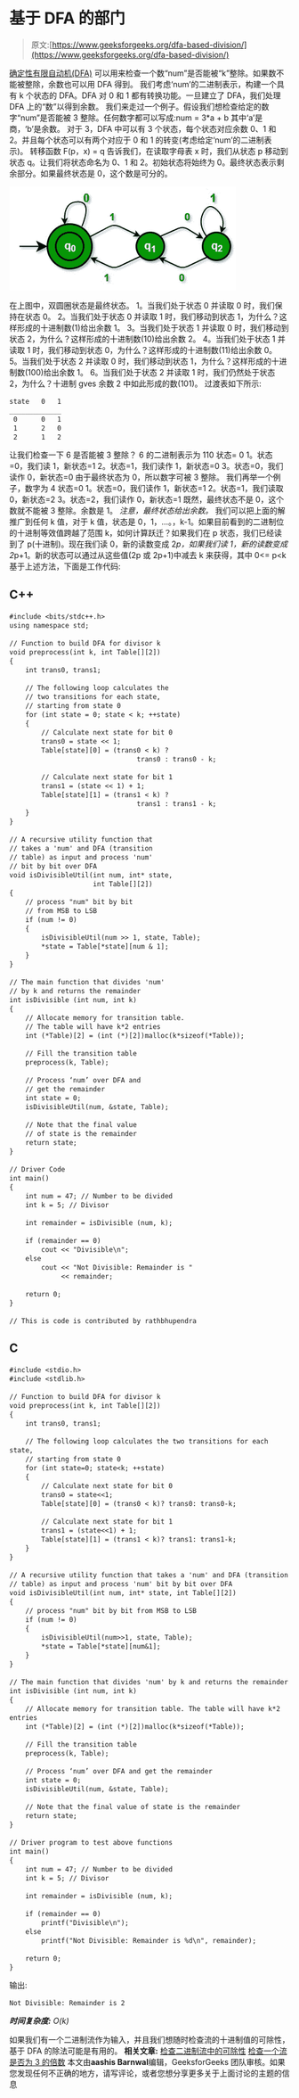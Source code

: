 # 基于 DFA 的部门

> 原文:[https://www.geeksforgeeks.org/dfa-based-division/](https://www.geeksforgeeks.org/dfa-based-division/)

[确定性有限自动机(DFA)](http://en.wikipedia.org/wiki/Deterministic_finite_automaton) 可以用来检查一个数“num”是否能被“k”整除。如果数不能被整除，余数也可以用 DFA 得到。
我们考虑‘num’的二进制表示，构建一个具有 k 个状态的 DFA。DFA 对 0 和 1 都有转换功能。一旦建立了 DFA，我们处理 DFA 上的“数”以得到余数。
我们来走过一个例子。假设我们想检查给定的数字“num”是否能被 3 整除。任何数字都可以写成:num = 3*a + b 其中‘a’是商，‘b’是余数。
对于 3，DFA 中可以有 3 个状态，每个状态对应余数 0、1 和 2。并且每个状态可以有两个对应于 0 和 1 的转变(考虑给定‘num’的二进制表示)。
转移函数 F(p，x) = q 告诉我们，在读取字母表 x 时，我们从状态 p 移动到状态 q。让我们将状态命名为 0、1 和 2。初始状态将始终为 0。最终状态表示剩余部分。如果最终状态是 0，这个数是可分的。

![](img/4c9d3ef7a12cedc5ac0c853e44f671e1.png)

在上图中，双圆圈状态是最终状态。
1。当我们处于状态 0 并读取 0 时，我们保持在状态 0。
2。当我们处于状态 0 并读取 1 时，我们移动到状态 1，为什么？这样形成的十进制数(1)给出余数 1。
3。当我们处于状态 1 并读取 0 时，我们移动到状态 2，为什么？这样形成的十进制数(10)给出余数 2。
4。当我们处于状态 1 并读取 1 时，我们移动到状态 0，为什么？这样形成的十进制数(11)给出余数 0。
5。当我们处于状态 2 并读取 0 时，我们移动到状态 1，为什么？这样形成的十进制数(100)给出余数 1。
6。当我们处于状态 2 并读取 1 时，我们仍然处于状态 2，为什么？十进制 gves 余数 2 中如此形成的数(101)。
过渡表如下所示:

```
state   0   1
_____________
 0      0   1
 1      2   0
 2      1   2
```

让我们检查一下 6 是否能被 3 整除？
6 的二进制表示为 110
状态= 0
1。状态=0，我们读 1，新状态=1
2。状态=1，我们读作 1，新状态=0
3。状态=0，我们读作 0，新状态=0
由于最终状态为 0，所以数字可被 3 整除。
我们再举一个例子，数字为 4
状态=0
1。状态=0，我们读作 1，新状态=1
2。状态=1，我们读取 0，新状态=2
3。状态=2，我们读作 0，新状态=1
既然，最终状态不是 0，这个数就不能被 3 整除。余数是 1。
*注意，最终状态给出余数。*
我们可以把上面的解推广到任何 k 值，对于 k 值，状态是 0，1，…。，k-1。如果目前看到的二进制位的十进制等效值跨越了范围 k，如何计算跃迁？如果我们在 p 状态，我们已经读到了 p(十进制)。现在我们读 0，新的读数变成 2*p，如果我们读 1，新的读数变成 2*p+1。新的状态可以通过从这些值(2p 或 2p+1)中减去 k 来获得，其中 0<= p<k
基于上述方法，下面是工作代码:

## C++

```
#include <bits/stdc++.h>
using namespace std;

// Function to build DFA for divisor k
void preprocess(int k, int Table[][2])
{
    int trans0, trans1;

    // The following loop calculates the
    // two transitions for each state,
    // starting from state 0
    for (int state = 0; state < k; ++state)
    {
        // Calculate next state for bit 0
        trans0 = state << 1;
        Table[state][0] = (trans0 < k) ?
                                trans0 : trans0 - k;

        // Calculate next state for bit 1
        trans1 = (state << 1) + 1;
        Table[state][1] = (trans1 < k) ?
                                trans1 : trans1 - k;
    }
}

// A recursive utility function that
// takes a 'num' and DFA (transition
// table) as input and process 'num'
// bit by bit over DFA
void isDivisibleUtil(int num, int* state,
                     int Table[][2])
{
    // process "num" bit by bit
    // from MSB to LSB
    if (num != 0)
    {
        isDivisibleUtil(num >> 1, state, Table);
        *state = Table[*state][num & 1];
    }
}

// The main function that divides 'num'
// by k and returns the remainder
int isDivisible (int num, int k)
{
    // Allocate memory for transition table.
    // The table will have k*2 entries
    int (*Table)[2] = (int (*)[2])malloc(k*sizeof(*Table));

    // Fill the transition table
    preprocess(k, Table);

    // Process ‘num’ over DFA and
    // get the remainder
    int state = 0;
    isDivisibleUtil(num, &state, Table);

    // Note that the final value
    // of state is the remainder
    return state;
}

// Driver Code
int main()
{
    int num = 47; // Number to be divided
    int k = 5; // Divisor

    int remainder = isDivisible (num, k);

    if (remainder == 0)
        cout << "Divisible\n";
    else
        cout << "Not Divisible: Remainder is "
             << remainder;

    return 0;
}

// This is code is contributed by rathbhupendra
```

## C

```
#include <stdio.h>
#include <stdlib.h>

// Function to build DFA for divisor k
void preprocess(int k, int Table[][2])
{
    int trans0, trans1;

    // The following loop calculates the two transitions for each state,
    // starting from state 0
    for (int state=0; state<k; ++state)
    {
        // Calculate next state for bit 0
        trans0 = state<<1;
        Table[state][0] = (trans0 < k)? trans0: trans0-k;

        // Calculate next state for bit 1
        trans1 = (state<<1) + 1;
        Table[state][1] = (trans1 < k)? trans1: trans1-k;
    }
}

// A recursive utility function that takes a 'num' and DFA (transition
// table) as input and process 'num' bit by bit over DFA
void isDivisibleUtil(int num, int* state, int Table[][2])
{
    // process "num" bit by bit from MSB to LSB
    if (num != 0)
    {
        isDivisibleUtil(num>>1, state, Table);
        *state = Table[*state][num&1];
    }
}

// The main function that divides 'num' by k and returns the remainder
int isDivisible (int num, int k)
{
    // Allocate memory for transition table. The table will have k*2 entries
    int (*Table)[2] = (int (*)[2])malloc(k*sizeof(*Table));

    // Fill the transition table
    preprocess(k, Table);

    // Process ‘num’ over DFA and get the remainder
    int state = 0;
    isDivisibleUtil(num, &state, Table);

    // Note that the final value of state is the remainder
    return state;
}

// Driver program to test above functions
int main()
{
    int num = 47; // Number to be divided
    int k = 5; // Divisor

    int remainder = isDivisible (num, k);

    if (remainder == 0)
        printf("Divisible\n");
    else
        printf("Not Divisible: Remainder is %d\n", remainder);

    return 0;
}
```

输出:

```
Not Divisible: Remainder is 2
```

***时间复杂度:** O(k)*

如果我们有一个二进制流作为输入，并且我们想随时检查流的十进制值的可除性，基于 DFA 的除法可能是有用的。
**相关文章:**
[检查二进制流中的可除性](https://www.geeksforgeeks.org/check-divisibility-binary-stream/)
[检查一个流是否为 3 的倍数](https://www.geeksforgeeks.org/write-an-efficient-method-to-check-if-a-number-is-multiple-of-3/)
本文由**aashis Barnwal**编辑，GeeksforGeeks 团队审核。如果您发现任何不正确的地方，请写评论，或者您想分享更多关于上面讨论的主题的信息